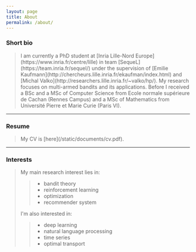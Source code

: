 ```yaml
---
layout: page
title: About
permalink: /about/
---
```


<h3>Short bio</h3>

<p>
<blockquote>
I am currently a PhD student at [Inria Lille-Nord Europe](https://www.inria.fr/centre/lille) in team [SequeL](https://team.inria.fr/sequel/) under the supervision of [Emilie Kaufmann](http://chercheurs.lille.inria.fr/ekaufman/index.html) and [Michal Valko](http://researchers.lille.inria.fr/~valko/hp/). My research focuses on multi-armed bandits and its applications. Before I received a BSc and a MSc of Computer Science from Ecole normale supérieure de Cachan (Rennes Campus) and a MSc of Mathematics from Université Pierre et Marie Curie (Paris VI).
</blockquote>
</p>

<hr />

<h3>Resume</h3>

<blockquote>
<p>
My CV is [here](/static/documents/cv.pdf).
</p>
</blockquote>

<hr />

<h3>Interests</h3>

<blockquote>
<p>
<p>My main research interest lies in:</p>
<blockquote>
<ul>
	<li>bandit theory</li>
	<li>reinforcement learning</li>
	<li>optimization</li>
	<li>recommender system</li>
</ul>
</blockquote>
<p>I'm also interested in:</p>
<blockquote>
<ul>
	<li>deep learning</li>
	<li>natural language processing</li>
	<li>time series</li>
	<li>optimal transport</li>
</ul>
</blockquote>
</p>
</blockquote>
